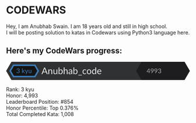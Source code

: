 # CODEWARS 

Hey, I am Anubhab Swain. I am 18 years old and still in high school.\
I will be posting solution to katas in Codewars using Python3 language here.

## Here's my CodeWars progress:

[![My Profile.](https://github.com/anubhab-code/Codewars/blob/master/progress.svg "My Profile.")](http://codewars.com/users/Anubhab_code "My Profile.")

 Rank: 3 kyu\
 Honor: 4,993\
 Leaderboard Position: #854\
 Honor Percentile: Top 0.376%\
 Total Completed Kata: 1,008

